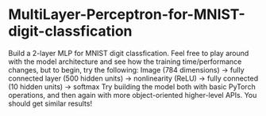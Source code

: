 # MultiLayer-Perceptron-for-MNIST-digit-classfication
Build a 2-layer MLP for MNIST digit classfication. Feel free to play around with the model architecture and see how the training time/performance changes, but to begin, try the following:  Image (784 dimensions) -> fully connected layer (500 hidden units) -> nonlinearity (ReLU) -> fully connected (10 hidden units) -> softmax  Try building the model both with basic PyTorch operations, and then again with more object-oriented higher-level APIs. You should get similar results!
